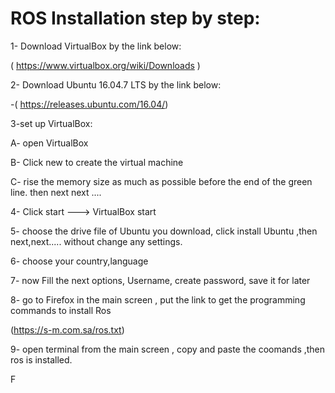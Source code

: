 # ROS Installation step by step:

1- Download VirtualBox by the link below:

( https://www.virtualbox.org/wiki/Downloads )

2- Download Ubuntu 16.04.7 LTS by the link below:

-( https://releases.ubuntu.com/16.04/)

3-set up VirtualBox:

A- open VirtualBox

B- Click new to create the virtual machine

C- rise the memory size as much as possible before the end of the green line. then next next ....

4- Click start ---> VirtualBox start

5- choose the drive file of Ubuntu you download, click install Ubuntu ,then next,next..... without change any settings.

6- choose your country,language

7- now Fill the next options, Username, create password, save it for later

8- go to Firefox in the main screen , put the link to get the programming commands to install Ros

(https://s-m.com.sa/ros.txt)

9- open terminal from the main screen , copy and paste the coomands ,then ros is installed.

F






